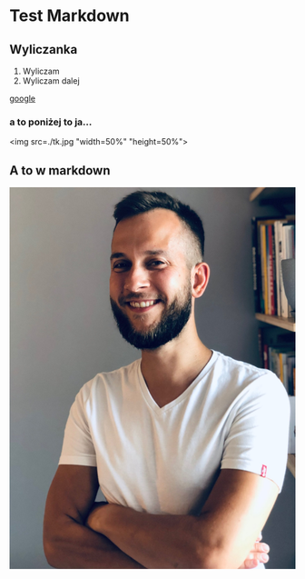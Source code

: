 # Test Markdown

## Wyliczanka

1. Wyliczam
2. Wyliczam dalej

[google](www.google.pl)

### a to poniżej to ja...
<img src=./tk.jpg "width=50%" "height=50%">

## A to w markdown

![](./tk.jpg)
